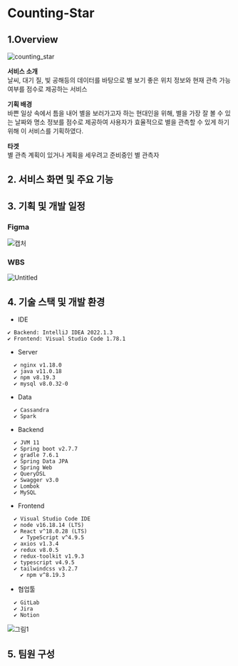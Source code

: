 # Counting-Star

## 1.Overview

![counting_star](/uploads/448acfc8421fc8bb97ac6f294061d1f9/counting_star.png)

**서비스 소개**   
날씨, 대기 질, 빛 공해등의 데이터를 바탕으로 별 보기 좋은 위치 정보와 현재 관측 가능 여부를 점수로 제공하는 서비스
   
**기획 배경**   
바쁜 일상 속에서 틈을 내어 별을 보러가고자 하는 현대인을 위해, 별을 가장 잘 볼 수 있는 날짜와 명소 정보를 점수로 제공하여 사용자가 효율적으로 별을 관측할 수 있게 하기 위해 이 서비스를 기획하였다.
   
**타겟**   
별 관측 계획이 있거나 계획을 세우려고 준비중인 별 관측자
   

## 2. 서비스 화면 및 주요 기능




## 3. 기획 및 개발 일정
### Figma
![캡처](/uploads/12c37671bfe61c95e2a512c3a01a9c64/캡처.PNG)

### WBS
![Untitled](/uploads/1259c3017274759cf03b7b29ca77b223/Untitled.png)

## 4. 기술 스택 및 개발 환경
- IDE

```
✔ Backend: IntelliJ IDEA 2022.1.3
✔ Frontend: Visual Studio Code 1.78.1
```

- Server

```
  ✔ nginx v1.18.0
  ✔ java v11.0.18
  ✔ npm v8.19.3
  ✔ mysql v8.0.32-0
```

- Data

```
  ✔ Cassandra
  ✔ Spark
```

- Backend

```
  ✔ JVM 11
  ✔ Spring boot v2.7.7
  ✔ gradle 7.6.1
  ✔ Spring Data JPA
  ✔ Spring Web
  ✔ QueryDSL
  ✔ Swagger v3.0
  ✔ Lombok
  ✔ MySQL
```

- Frontend

```
  ✔ Visual Studio Code IDE
  ✔ node v16.18.14 (LTS)
  ✔ React v^18.0.28 (LTS)
	✔ TypeScript v^4.9.5
  ✔ axios v1.3.4
  ✔ redux v8.0.5
  ✔ redux-toolkit v1.9.3
  ✔ typescript v4.9.5
  ✔ tailwindcss v3.2.7
	✔ npm v^8.19.3
```

- 협업툴

```
  ✔ GitLab
  ✔ Jira
  ✔ Notion
```
![그림1](/uploads/aa72e7eb7d1adb8472239e3ebcdf0303/그림1.png)   

## 5. 팀원 구성




